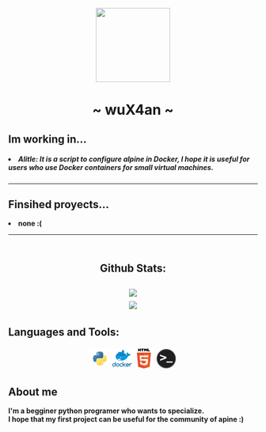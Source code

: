 <p align="center">
  <img src="https://avatars.githubusercontent.com/u/137217371?s=400&u=1d0e2bd54231426c348ce9fc4716b645f0d9a649&v=4" align="center" width="150px"  height="150x"/>
</p>

<h1>
  <p align="center">
    <b> ~ wuX4an ~ </b>
  </p>
</h1>


## **Im working in...**
<h5>
<li><strong>Alitle: It is a script to configure alpine in Docker, I hope it is useful for users who use Docker containers for small virtual machines.</strong></li>
</h5>


---


## **Finsihed proyects...**

<li><strong>none :(<strong></li>

---

<h2>
  <p align="center">
    <br>
    <strong> Github Stats: </strong>
    <br>
    <br>
    <img src="https://github-readme-stats.vercel.app/api?username=wux4an&show_icons=true&theme=react">
    <br>
    <img src="https://github-readme-stats.vercel.app/api/top-langs/?username=wuX4an&theme=react&layout=compact&hide=HTML">
  </p>
<h2>


**Languages and Tools:**

<p align="center">

  <div align="center"> 
  <code><img height="40" src="https://raw.githubusercontent.com/github/explore/80688e429a7d4ef2fca1e82350fe8e3517d3494d/topics/python/python.png"></code>
  <code><img height="40" src="https://raw.githubusercontent.com/github/explore/80688e429a7d4ef2fca1e82350fe8e3517d3494d/topics/docker/docker.png"></code>
  <code><img height="40" src="https://raw.githubusercontent.com/github/explore/80688e429a7d4ef2fca1e82350fe8e3517d3494d/topics/html/html.png"></code>   
  <code><img height="40" src="https://raw.githubusercontent.com/github/explore/80688e429a7d4ef2fca1e82350fe8e3517d3494d/topics/terminal/terminal.png"></code>
  </div>
</p>

## **About me**
I'm a begginer python programer who wants to specialize. <br> 
I hope that my first project can be useful for the community of apine :)
